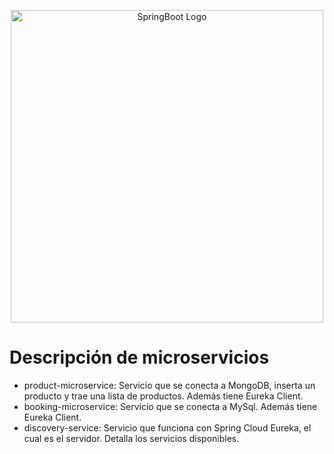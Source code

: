 
<p align="center">
  <a href="https://spring.io/projects/spring-boot/" target="blank"><img src="https://user-images.githubusercontent.com/33158051/103466606-760a4000-4d14-11eb-9941-2f3d00371471.png" width="500" alt="SpringBoot Logo" /></a>
</p>

# Descripción de microservicios
- product-microservice: Servicio que se conecta a MongoDB, inserta un producto y trae una lista de productos. Además tiene Eureka Client.
- booking-microservice: Servicio que se conecta a MySql. Además tiene Eureka Client.
- discovery-service: Servicio que funciona con Spring Cloud Eureka, el cual es el servidor. Detalla los servicios disponibles.
